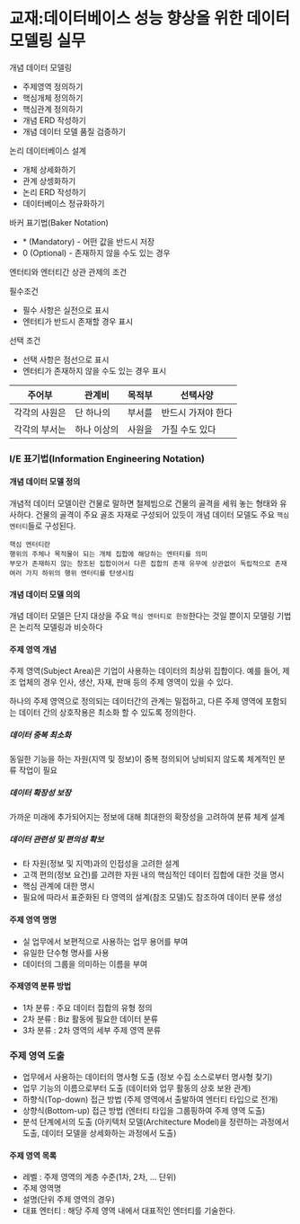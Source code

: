 # 교재:데이터베이스 성능 향상을 위한 데이터 모델링 실무

개념 데이터 모델링

- 주제영역 정의하기
- 핵심개체 정의하기
- 핵심관계 정의하기
- 개념 ERD 작성하기
- 개념 데이터 모델 품질 검증하기

논리 데이터베이스 설계

- 개체 상세화하기
- 관계 상셍화하기
- 논리 ERD 작성하기
- 데이터베이스 정규화하기


바커 표기법(Baker Notation)

- \* (Mandatory) - 어떤 값을 반드시 저장
- 0 (Optional) - 존재하지 않을 수도 있는 경우

엔터티와 엔터티간 상관 관제의 조건

필수조건

- 필수 사항은 실전으로 표시
- 엔터티가 반드시 존재할 경우 표시

선택 조건

- 선택 사항은 점선으로 표시
- 엔터티가 존재하지 않을 수도 있는 경우 표시

|  주어부  |  관계비  |  목적부  |  선택사양  |
| -- | -- | -- | -- |
| 각각의 사원은 | 단 하나의 | 부서를 | 반드시 가져야 한다 |
| 각각의 부서는 | 하나 이상의 | 사원을 | 가질 수도 있다 |

### I/E 표기법(Information Engineering Notation)

#### 개념 데이터 모델 정의

개념적 데이터 모델이란 건물로 말하면 철제빔으로 건물의 골격을 세워 놓는 형태와 유사하다.
건물의 골격이 주요 골조 자재로 구성되어 있듯이 개념 데이터 모델도 주요 `핵심 엔터티`들로 구성된다.

```
핵심 엔터티란
행위의 주체나 목적물이 되는 개체 집합에 해당하는 엔터티를 의미
부모가 존재하지 않는 창조된 집합이어서 다른 집합의 존재 유무에 상관없이 독립적으로 존재
여러 가지 하위의 행위 엔터티를 탄생시킴
```

#### 개념 데이터 모델 의의

개념 데이터 모델은 단지 대상을 주요 `핵심 엔터티로 한정`한다는 것일 뿐이지 모델링 기법은 논리적 모델링과 비슷하다

#### 주제 영역 개념

주제 영역(Subject Area)은 기업이 사용하는 데이터의 최상위 집합이다. 
예를 들어, 제조 업체의 경우 인사, 생산, 자재, 판매 등의 주제 영역이 있을 수 있다.

하나의 주제 영역으로 정의되는 데이터간의 관계는 밀접하고, 다른 주제 영역에 포함되는 데이터 간의 상호작용은 최소화 할 수 있도록 정의한다.

##### 데이터 중복 최소화

동일한 기능을 하는 자원(지역 및 정보)이 중복 정의되어 낭비되지 않도록 체계적인 분류 작업이 필요

##### 데이터 확장성 보장

가까운 미래에 추가되어지는 정보에 대해 최대한의 확장성을 고려하여 분류 체계 설계

##### 데이터 관련성 및 편의성 확보

- 타 자원(정보 및 지역)과의 인접성을 고려한 설계
- 고객 편의(정보 요건)를 고려한 자원 내의 핵심적인 데이터 집합에 대한 것을 명시
- 핵심 관계에 대한 명시
- 필요에 따라서 표준화된 타 영역의 설계(참조 모델)도 참조하여 데이터 분류 생성

#### 주제 영역 명명

- 실 업무에서 보편적으로 사용하는 업무 용어를 부여
- 유일한 단수형 명사를 사용
- 데이터의 그룹을 의미하는 이름을 부여

#### 주제영역 분류 방법

- 1차 분류 : 주요 데이터 집합의 유형 정의
- 2차 분류 : Biz 활동에 필요한 데이터 분류
- 3차 분류 : 2차 영역의 세부 주제 영역 분류

### 주제 영역 도출

- 업무에서 사용하는 데이터의 명사형 도출 (정보 수집 소스로부터 명사형 찾기)
- 업무 기능의 이름으로부터 도출 (데이터와 업무 활동의 상호 보완 관계)
- 하향식(Top-down) 접근 방법 (주제 영역에서 출발하여 엔터티 타입으로 전개)
- 상향식(Bottom-up) 접근 방법 (엔터티 타입을 그룹핑하여 주제 영역 도출)
- 분석 단계에서의 도출 (아키텍처 모델(Architecture Model)을 정련하는 과정에서 도출, 데이터 모델을 상세화하는 과정에서 도출)

#### 주제 영역 목록

- 레벨 : 주제 영역의 계층 수준(1차, 2차, ... 단위)
- 주제 영역명
- 설명(단위 주제 영역의 경우)
- 대표 엔터티 : 해당 주제 영역 내에서 대표적인 엔터티를 기술한다.






























